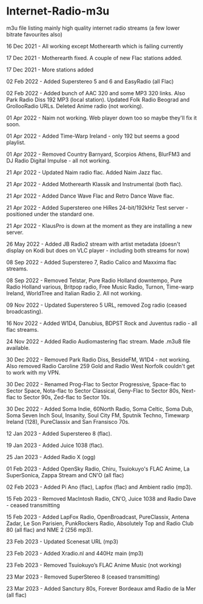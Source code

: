# Internet-Radio-m3u
m3u file listing mainly high quality internet radio streams (a few lower bitrate favourites also)

16 Dec 2021 - All working except Motherearth which is failing currently

17 Dec 2021 - Motherearth fixed. A couple of new Flac stations added.

17 Dec 2021 - More stations added 

02 Feb 2022 - Added Superstereo 5 and 6 and EasyRadio (all Flac)

02 Feb 2022 - Added bunch of AAC 320 and some MP3 320 links. Also Park Radio Diss 192 MP3 (local station). Updated Folk Radio Beograd and GrollooRadio URLs. Deleted Anime radio (not working).

01 Apr 2022 - Naim not working. Web player down too so maybe they'll fix it soon.

01 Apr 2022 - Added Time-Warp Ireland - only 192 but seems a good playlist.

01 Apr 2022 - Removed Country Barnyard, Scorpios Athens, BlurFM3 and DJ Radio Digital Impulse - all not working.

21 Apr 2022 - Updated Naim radio flac. Added Naim Jazz flac.

21 Apr 2022 - Added Motherearth Klassik and Instrumental (both flac).

21 Apr 2022 - Added Dance Wave Flac and Retro Dance Wave flac.

21 Apr 2022 - Added Superstereo one HiRes 24-bit/192kHz Test server - positioned under the standard one.

21 Apr 2022 - KlausPro is down at the moment as they are installing a new server.

26 May 2022 - Added JB Radio2 stream with artist metadata (doesn't display on Kodi but does on VLC player - including both streams for now)

08 Sep 2022 - Added Superstereo 7, Radio Calico and Maxxima flac streams.

08 Sep 2022 - Removed Telstar, Pure Radio Holland downtempo, Pure Radio Holland various, Britpop radio, Free Music Radio, Turnon, Time-warp Ireland, WorldTree  and Italian Radio 2. All not working.

09 Nov 2022 - Updated Superstereo 5 URL, removed Zog radio (ceased broadcasting).

16 Nov 2022 - Added W1D4, Danubius, BDPST Rock and Juventus radio - all flac streams.

24 Nov 2022 - Added Radio Audiomastering flac stream. Made .m3u8 file available.

30 Dec 2022 - Removed Park Radio Diss, BesideFM, W1D4 - not working. Also removed Radio Caroline 259 Gold and Radio West Norfolk couldn't get to work with my VPN.  

30 Dec 2022 - Renamed Prog-Flac to Sector Progressive, Space-flac to Sector Space, Nota-flac to Sector Classical, Geny-Flac to Sector 80s, Next-flac to Sector 90s, Zed-flac to Sector 10s.

30 Dec 2022 - Added Soma Indie, 60North Radio, Soma Celtic, Soma Dub, Soma Seven Inch Soul, Insanity, Soul City FM, Sputnik Techno, Timewarp Ireland (128), PureClassix and San Fransisco 70s.

12 Jan 2023 - Added Superstereo 8 (flac).

19 Jan 2023 - Added Juice 1038 (flac).

25 Jan 2023 - Added Radio X (ogg)

01 Feb 2023 - Added OpenSky Radio, Chiru, Tsuiokuyo's FLAC Anime, La SuperSonica, Zappa Stream and CN'O (all flac)

02 Feb 2023 - Added Pi Ano (flac), Lapfox (flac) and Ambient radio (mp3).

15 Feb 2023 - Removed MacIntosh Radio, CN'O, Juice 1038 and Radio Dave - ceased transmitting

15 Feb 2023 - Added LapFox Radio, OpenBroadcast, PureClassix, Antena Zadar, Le Son Parisien, PunkRockers Radio, Absolutely Top and Radio Club 80 (all flac) and NME 2 (256 mp3).

23 Feb 2023 - Updated Scenesat URL (mp3)

23 Feb 2023 - Added Xradio.nl and 440Hz main (mp3)

23 Feb 2023 - Removed Tsuiokuyo’s FLAC Anime Music (not working)

23 Mar 2023 - Removed SuperStereo 8 (ceased transmitting)

23 Mar 2023 - Added Sanctury 80s, Forever Bordeaux amd Radio de la Mer (all flac)
